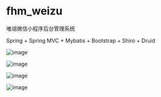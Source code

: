 # fhm_weizu
唯俎微信小程序后台管理系统

Spring + Spring MVC + Mybatis + Bootstrap + Shiro + Druid


![image](https://github.com/yangshj/fhm_weizu/blob/master/images/login.jpg)

![image](https://github.com/yangshj/fhm_weizu/blob/master/images/first.jpg)

![image](https://github.com/yangshj/fhm_weizu/blob/master/images/dept.jpg)

![image](https://github.com/yangshj/fhm_weizu/blob/master/images/user.jpg)
